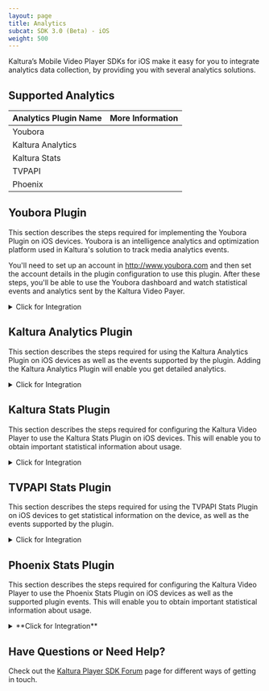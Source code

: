 ```yaml
---
layout: page
title: Analytics
subcat: SDK 3.0 (Beta) - iOS
weight: 500
---
```


Kaltura’s Mobile Video Player SDKs for iOS make it easy for you to integrate analytics data collection, by providing you with several analytics solutions.

## Supported Analytics  

| Analytics Plugin Name | More Information |
|-----------------------|------------------|
| Youbora               | []()             |
| Kaltura Analytics     | []()             |
| Kaltura Stats         | []()             |
| TVPAPI                | []()             |
| Phoenix               | []()             |


## Youbora Plugin  

This section describes the steps required for implementing the Youbora Plugin on iOS devices. Youbora is an intelligence analytics and optimization platform used in Kaltura's solution to track media analytics events. 

You'll need to set up an account in http://www.youbora.com and then set the account details in the plugin configuration to use this plugin. After these steps, you'll be able to use the Youbora dashboard and watch statistical events and analytics sent by the Kaltura Video Payer.

<details><summary>Click for Integration</summary><p>

### Enabling the Youbora Plugin for the Kaltura Video Player  

To enable the TVPAPI Stats Plugin on iOS devices for the Kaltura Video Player, add the following line to your Podfile: 

```ruby
pod 'PlayKit/KalturaStatsPlugin'
```
</p></details>

## Kaltura Analytics Plugin  

This section describes the steps required for using the Kaltura Analytics Plugin on iOS devices as well as the events supported by the plugin. Adding the Kaltura Analytics Plugin will enable you get detailed analytics. 

<details><summary>Click for Integration</summary><p>
TBD
</p></details>

## Kaltura Stats Plugin  

This section describes the steps required for configuring the Kaltura Video Player to use the Kaltura Stats Plugin on iOS devices. This will enable you to obtain important statistical information about usage.

<details><summary>Click for Integration</summary><p>

### Register the Kaltura Stats Plugin for the Kaltura Video Player  

To enable the Kaltura Stats Plugin, register the plugin inside your application as follows:

```swift
PlayKitManager.sharedInstance.registerPlugin(KalturaStatsPlugin.self)
```

### Configure the Analytics Configuration Object for the Kaltura Stats Plugin  

To configure the Kaltura Stats Plugin, add the following configuration to your `pluginConfig` file as follows:

```swift
let analyticsConfig = AnalyticsConfig()
var params: [String : Any]
params["sessionId"] = "sessionId"
params["baseUrl"] = "baseUrl" 
params["uiconfId"] = "baseUrl" 
params["partnerId"] = "baseUrl" 

params["timeInterval"] = 30000 //Timer interval to check progress of the media in milliseconds- recommended value - short media - 10000, long media - 30000

analyticsConfig.params = params
```

### Set the Plugin Configuration to the Kaltura Stats Plugin  

To ensure that the Kaltura Stats Plugin starts loading, you'll need to set the plugin configuration you created as follows:

```swift
var playerController: Player!
let config = PlayerConfig()
var pluginsConfig = [String : AnyObject?]()
playerConfig.plugins[KalturaStatsPlugin.pluginName] = analyticsConfig
self.playerController = PlayKitManager.sharedInstance.loadPlayer(config: playerConfig.plugins)
```
### Kaltura Stats Plugin Supported Events  

The Kaltura Stats Plugin supports the following events:

```swift
enum KStatsEventType : Int {
case WIDGET_LOADED = 1
case MEDIA_LOADED = 2
case PLAY = 3
case PLAY_REACHED_25 = 4
case PLAY_REACHED_50 = 5
case PLAY_REACHED_75 = 6
case PLAY_REACHED_100 = 7
case OPEN_EDIT = 8
case OPEN_VIRAL = 9
case OPEN_DOWNLOAD = 10
case OPEN_REPORT = 11
case BUFFER_START = 12
case BUFFER_END = 13
case OPEN_FULL_SCREEN = 14
case CLOSE_FULL_SCREEN = 15
case REPLAY = 16
case SEEK = 17
case OPEN_UPLOAD = 18
case SAVE_PUBLISH = 19
case CLOSE_EDITOR = 20
case PRE_BUMPER_PLAYED = 21
case POST_BUMPER_PLAYED = 22
case BUMPER_CLICKED = 23
case PREROLL_STARTED = 24
case MIDROLL_STARTED = 25
case POSTROLL_STARTED = 26
case OVERLAY_STARTED = 27
case PREROLL_CLICKED = 28
case MIDROLL_CLICKED = 29
case POSTROLL_CLICKED = 30
case OVERLAY_CLICKED = 31
case PREROLL_25 = 32
case PREROLL_50 = 33
case PREROLL_75 = 34
case MIDROLL_25 = 35
case MIDROLL_50 = 36
case MIDROLL_75 = 37
case POSTROLL_25 = 38
case POSTROLL_50 = 39
case POSTROLL_75 = 40
case ERROR = 99
}
```
</p></details>


## TVPAPI Stats Plugin

This section describes the steps required for using the TVPAPI Stats Plugin on iOS devices to get statistical information on the device, as well as the events supported by the plugin.

<details><summary>Click for Integration</summary><p>

### Enabling the TVPAPI Stats Plugin for the Kaltura Video Player  

To enable the TVPAPI Stats Plugin on iOS devices for the Kaltura Video Player, add the following line to your Podfile: 

```ruby
pod 'PlayKit/PhoenixPlugin'
```

### Register the TVPAPI Stats Plugin  

Register the TVPAPI Stats Plugin in your application as follows:

```swift
PlayKitManager.sharedInstance.registerPlugin(TVPAPIAnalyticsPlugin.self)
```

### Configure the Kaltura Video Player to use the TVPAPI Stats Plugin  

To configure the player to use TVPAPI Stats Plugin, add the following configuration to your `PlayerConfig` file as follows:

```swift
let analyticsConfig = AnalyticsConfig()
var params: [String : Any]
params["fileId"] = "fileId"
params["baseUrl" = "baseUrl" //Sample url - http://tvpapi-preprod.ott.kaltura.com/v3_9/gateways/jsonpostgw.aspx?
params["timeInterval"] = 30000 //Default value - 30000. Value is in miliseconds.
params["initObj"] = initObj //must be a valid initObj of TVPAPI
analyticsConfig.params = params

```
### Set the Plugin Configuration to the TVPAPI Stats Plugin  

To ensure that the TVPAPI Stats Plugin starts loading, you'll need to set the plugin configuration you created as follows:

```swift
var playerController: Player!
let config = PlayerConfig()
var pluginsConfig = [String : AnyObject?]()
playerConfig.plugins[TVPAPIAnalyticsPlugin.pluginName] = analyticsConfig
self.playerController = PlayKitManager.sharedInstance.loadPlayer(config: playerConfig.plugins)

```

## TVPAPI Stats Plugin Supported Events  

The TVPAPI Stats Plugin supports the following events:

```swift
 TVPAPI action Types{
 MediaHit, //outputs every interval time
 MediaMark //Outputs in the following events - {PLAY,STOP,PAUSE,FIRST_PLAY,LOAD,FINISH,BITRATE_CHANGE,ERROR}
}
```

## Concurrency Handler  

To receive concurrency events from the TVPAPI Stats Plugin, you'll need to add a listener to the following event:

```swift
var playerController: Player!
self.playerController.addObserver(self, events: [OttEvent.OttEventConcurrency.self], block: {(info) in

})                    
```
</p></details>


## Phoenix Stats Plugin  

This section describes the steps required for configuring the Kaltura Video Player to use the Phoenix Stats Plugin on iOS devices as well as the supported plugin events. This will enable you to obtain important statistical information about usage.

<details><summary>**Click for Integration**</summary><p>
TBD
</p></details>


## Have Questions or Need Help?

Check out the [Kaltura Player SDK Forum](https://forum.kaltura.org/c/playkit) page for different ways of getting in touch.
